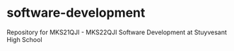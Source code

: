 # software-development

Repository for MKS21QJI - MKS22QJI Software Development at Stuyvesant High School